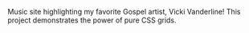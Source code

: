 Music site highlighting my favorite Gospel artist, Vicki Vanderline! This project demonstrates the power of pure CSS grids.
